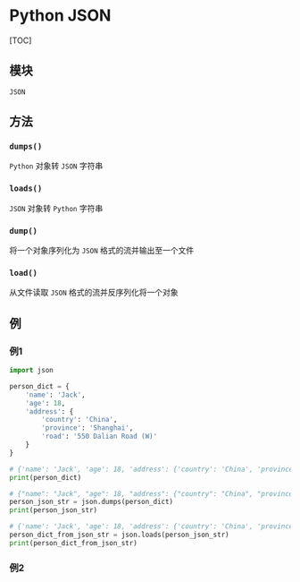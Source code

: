 # Python JSON

[TOC]

## 模块

`JSON`

## 方法

### `dumps()`

`Python` 对象转 `JSON` 字符串

### `loads()`

`JSON` 对象转 `Python` 字符串

### `dump()`

将一个对象序列化为 `JSON` 格式的流并输出至一个文件

### `load()`

从文件读取 `JSON` 格式的流并反序列化将一个对象

## 例

### 例1

```Python
import json

person_dict = {
    'name': 'Jack',
    'age': 18,
    'address': {
        'country': 'China',
        'province': 'Shanghai',
        'road': '550 Dalian Road (W)'
    }
}

# {'name': 'Jack', 'age': 18, 'address': {'country': 'China', 'province': 'Shanghai', 'road': '550 Dalian Road (W)'}}
print(person_dict)

# {"name": "Jack", "age": 18, "address": {"country": "China", "province": "Shanghai", "road": "550 Dalian Road (W)"}}
person_json_str = json.dumps(person_dict)
print(person_json_str)

# {'name': 'Jack', 'age': 18, 'address': {'country': 'China', 'province': 'Shanghai', 'road': '550 Dalian Road (W)'}}
person_dict_from_json_str = json.loads(person_json_str)
print(person_dict_from_json_str)
```

### 例2